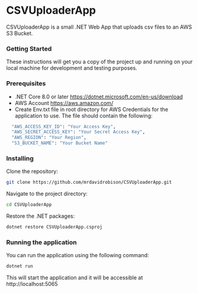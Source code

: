# CSVUploaderApp

CSVUploaderApp is a small .NET Web App that uploads csv files to an AWS S3 Bucket.

### Getting Started

These instructions will get you a copy of the project up and running on your local machine for development and testing purposes.

### Prerequisites

- .NET Core 8.0 or later https://dotnet.microsoft.com/en-us/download
- AWS Account https://aws.amazon.com/
- Create Env.txt file in root directory for AWS Credentials for the application to use. The file should contain the following:
```bash
  "AWS_ACCESS_KEY_ID": "Your Access Key",
  "AWS_SECRET_ACCESS_KEY": "Your Secret Access Key",
  "AWS_REGION": "Your Region",
  "S3_BUCKET_NAME": "Your Bucket Name"
```

### Installing

Clone the repository:
```bash
git clone https://github.com/mrdavidrobison/CSVUploaderApp.git
```

Navigate to the project directory:
```bash
cd CSVUploaderApp
```

Restore the .NET packages:
```bash
dotnet restore CSVUploaderApp.csproj
```

### Running the application
You can run the application using the following command:
```bash
dotnet run
```

This will start the application and it will be accessible at http://localhost:5065